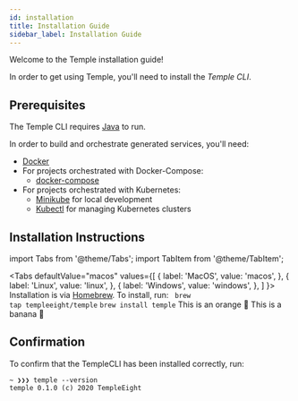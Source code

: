 ```yaml
---
id: installation
title: Installation Guide
sidebar_label: Installation Guide
---
```


Welcome to the Temple installation guide!

In order to get using Temple, you'll need to install the *Temple CLI*. 

## Prerequisites 

The Temple CLI requires [Java](https://java.com/en/download/help/download_options.xml) to run.

In order to build and orchestrate generated services, you'll need:

* [Docker](https://www.docker.com/)
* For projects orchestrated with Docker-Compose: 
    * [docker-compose](https://docs.docker.com/compose/)
* For projects orchestrated with Kubernetes:
    * [Minikube](https://minikube.sigs.k8s.io/docs/) for local development
    * [Kubectl](https://kubernetes.io/docs/tasks/tools/install-kubectl/#verifying-kubectl-configuration) for managing Kubernetes clusters


## Installation Instructions

import Tabs from '@theme/Tabs';
import TabItem from '@theme/TabItem';

<Tabs
  defaultValue="macos"
  values={[
    { label: 'MacOS', value: 'macos', },
    { label: 'Linux', value: 'linux', },
    { label: 'Windows', value: 'windows', },
  ]
}>
<TabItem value="macos">
Installation is via <a href="https://brew.sh/">Homebrew</a>.
To install, run:
<code> brew tap templeeight/temple</code>
<code>brew install temple</code>
</TabItem>
<TabItem value="linux">This is an orange 🍊</TabItem>
<TabItem value="windows">This is a banana 🍌</TabItem>
</Tabs>

## Confirmation

To confirm that the TempleCLI has been installed correctly, run:

```
~ ❯❯❯ temple --version
temple 0.1.0 (c) 2020 TempleEight
```